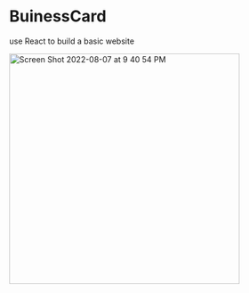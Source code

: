 # BuinessCard
use React to build a basic website


<img width="414" alt="Screen Shot 2022-08-07 at 9 40 54 PM" src="https://user-images.githubusercontent.com/68130850/183327962-9d5cd6a2-3988-410b-8089-712d4d22f025.png">
